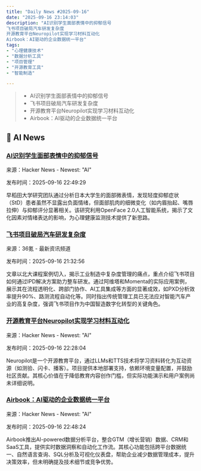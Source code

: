 ```yaml
---
title: "Daily News #2025-09-16"
date: "2025-09-16 23:14:03"
description: "AI识别学生面部表情中的抑郁信号
飞书项目破局汽车研发复杂度
开源教育平台Neuropilot实现学习材料互动化
Airbook：AI驱动的企业数据统一平台"
tags: 
- "心理健康技术"
- "数据分析工具"
- "项目管理"
- "开源教育工具"
- "智能制造"

---
```


> - AI识别学生面部表情中的抑郁信号
> - 飞书项目破局汽车研发复杂度
> - 开源教育平台Neuropilot实现学习材料互动化
> - Airbook：AI驱动的企业数据统一平台

## 🤖 AI News

### [AI识别学生面部表情中的抑郁信号](https://www.waseda.jp/top/en/news/85707)

来源：Hacker News - Newest: "AI"

发布时间：2025-09-16 22:49:29

早稻田大学研究团队通过分析日本大学生的面部微表情，发现轻度抑郁症状（StD）患者虽然不显露出负面情绪，但面部肌肉的细微变化（如内眉抬起、嘴唇拉伸）与抑郁评分显著相关。该研究利用OpenFace 2.0人工智能系统，揭示了文化因素对情绪表达的影响，为心理健康监测技术提供了新思路。

### [飞书项目破局汽车研发复杂度](https://www.36kr.com/p/3469282786006663)

来源：36氪 - 最新资讯频道

发布时间：2025-09-16 21:32:56

文章以北大课程案例切入，揭示工业制造中复杂度管理的痛点，重点介绍飞书项目如何通过IPD解决方案助力整车研发。通过阿维塔和Momenta的实际应用案例，展示其在流程透明化、跨部门协作、AI工具集成等方面的显著成效，如PXD分析效率提升90%、路测流程自动化等。同时指出传统管理工具已无法应对智能汽车产业的高复杂度，强调飞书项目作为中国智造数字化转型的关键角色。

### [开源教育平台Neuropilot实现学习材料互动化](https://github.com/CaviraOSS/neuropilot)

来源：Hacker News - Newest: "AI"

发布时间：2025-09-16 22:28:04

Neuropilot是一个开源教育平台，通过LLMs和TTS技术将学习资料转化为互动资源（如测验、闪卡、播客）。项目提供本地部署支持，依赖环境变量配置，并鼓励社区贡献。其核心价值在于降低教育内容创作门槛，但实际功能演示和用户案例尚未详细说明。

### [Airbook：AI驱动的企业数据统一平台](https://www.airbook.io)

来源：Hacker News - Newest: "AI"

发布时间：2025-09-16 22:48:24

Airbook推出AI-powered数据分析平台，整合GTM（增长营销）数据、CRM和SaaS工具，提供实时数据洞察和自动化工作流。其核心功能包括跨平台数据统一、自然语言查询、SQL分析及可视化仪表盘，帮助企业减少数据管理成本，提升决策效率，但未明确提及技术细节或竞争优势。
